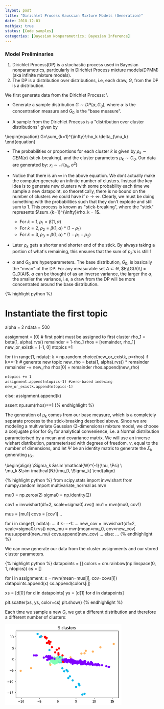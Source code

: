 ```yaml
---
layout: post
title: "Dirichlet Process Gaussian Mixture Models (Generation)"
date: 2018-12-01
mathjax: true
status: [Code samples]
categories: [Bayesian Nonparametrics; Bayesian Inference]
---
```


### Model Preliminaries
1. Dirichlet Process(DP) is a stochastic process used in Bayesian nonparametrics, particularly in
   Dirichlet Process mixture models(DPMM) (aka infinite mixture models).
2. The DP is a distribution over distributions, i.e, each draw, $G$, from the DP is a distribution.


We first generate data from the Dirichlet Process:
\\
* Generate a sample distribution $G \sim DP(\alpha, G_0)$, where $\alpha$ is the concentration
measure and $G_0$ is the "base measure". 

* A sample from the Dirichlet Process is a "distribution over cluster distributions" given by

\begin{equation}
G=\sum_{k=1}^{\infty}\rho_k \delta_{\mu_k}
\end{equation}

* The probabilities or proportions for each cluster $k$ is given by $\rho_k \sim GEM(\alpha)$ (stick-breaking), and the cluster parameters $\mu_k \sim G_0$. Our data are generated by: $x_i \sim \mathcal{N}(\mu_k, \sigma^2)$

* Notice that there is an $\infty$ in the above equation. We dont actually make the computer
generate an infinite number of clusters. Instead the key idea is to generate new clusters with
some probability each time we sample a new datapoint, so theoretically, there is no bound on the number of clusters we could have if $n\rightarrow \infty$. Clearly, we must be doing something with the probabilities such that they don't explode and still sum to 1. This process is known as "stick-breaking", where the "stick" represents $\sum_{k=1}^{\infty}\rho_k = 1$.

  * For $k=1, \rho_1 = \beta (1, \alpha)$ 
  * For $k=2, \rho_2 = \beta (1, \alpha) * (1-\rho_1)$ 
  * For $k=3, \rho_3 = \beta (1, \alpha) * (1-\rho_1-\rho_2)$ 

* Later $\rho_k$ gets a shorter and shorter end of the stick. By always taking a portion of what's
remaining, this ensures that the sum of $p_k$'s is still 1

* $\alpha$ and $G_0$ are hyperparameters. The base distribution, $G_0$, is basically the "mean" of the DP. For any measurable set $A \subset \Theta$, $E\[G(A)\] = G_0(A)$. $\alpha$ can be thought of as an inverse variance, the larger the $\alpha$, the smaller the variance, i.e, a draw from the DP will be more concentrated around the base distribution.



{% highlight python %}
# Instantiate the first topic
alpha = 2
ndata = 500

assignment = [0] # first point must be assigned to first cluster
rho_1 = beta(1, alpha).rvs()
remainder = 1-rho_1
rhos = [remainder, rho_1]
new_or_existk = [-1, 0]
ntopics =1 

for i in range(1, ndata):
  k = np.random.choice(new_or_existk, p=rhos)
  if k==-1:
    # generate new topic
    new_rho = beta(1, alpha).rvs() * remainder
    remainder -= new_rho
    rhos[0] = remainder
    rhos.append(new_rho)
    
    ntopics += 1
    assignment.append(ntopics-1) #zero-based indexing
    new_or_existk.append(ntopics-1)
  else:
    assignment.append(k)

assert np.sum(rhos)==1
{% endhighlight %}


The generation of $\mu_k$ comes from our base measure, which is a completely separate process to the stick-breaking described above. Since we are modeling a multivariate Gaussian (2-dimensions) mixture model, we choose a conjugate prior for $G_0$ for analytical convenience, i.e. a Normal distribution parameterised by a mean and covariance matrix. We will use an inverse wishart distribution, parameterised with degrees of freedom, $\nu$, equal to the number of dimensions, and let $\Psi$ be an identity matrix to generate the $\Sigma_k$ generating $\mu_k$.

\begin{align}
\Sigma_k &\sim \mathcal{W}^{-1}(\nu, \Psi) \\\
\mu_k &\sim \mathcal{N}(\mu_0, \Sigma_k) 
\end{align}

{% highlight python %} 
from scipy.stats import invwishart
from numpy.random import multivariate_normal as mvn

mu0 = np.zeros(2)
sigma0 = np.identity(2) 

cov1 = invwishart(df=2, scale=sigma0).rvs()
mu1 = mvn(mu0, cov1)

mus = [mu1]
covs = [cov1]
..

for i in range(1, ndata):
  ...
  if k==-1:
    ...
    new_cov = invwishart(df=2, scale=sigma0).rvs()
    new_mu = mvn(mean=mu_0, cov=new_cov)
    mus.append(new_mu)
    covs.append(new_cov)
    ...
  else:
    ...
{% endhighlight %}

We can now generate our data from the cluster assignments and our stored cluster parameters.

{% highlight python %}
datapoints = []
colors = cm.rainbow(np.linspace(0, 1, ntopics))
cs = []

for i in assignment:
  x = mvn(mean=mus[i], cov=covs[i])
  datapoints.append(x)
  cs.append(colors[i])

xs = [d[0] for d in datapoints]
ys = [d[1] for d in datapoints]

plt.scatter(xs, ys, color=cs)
plt.show()
{% endhighlight %}

Each time we sample a new $G$, we get a different distribution and therefore a different number of clusters:

![Fig1](/assets/dpgmm_cluster.gif)



